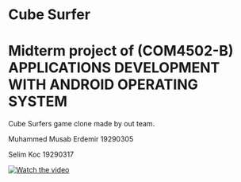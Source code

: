 # Cube Surfer
# Midterm project of (COM4502-B) APPLICATIONS DEVELOPMENT WITH ANDROID OPERATING SYSTEM

Cube Surfers game clone made by out team.

Muhammed Musab Erdemir 19290305

Selim Koc 19290317


[![Watch the video](https://i3.ytimg.com/vi/AeplCUslc7Q/maxresdefault.jpg)](https://www.youtube.com/watch?v=AeplCUslc7Q)


